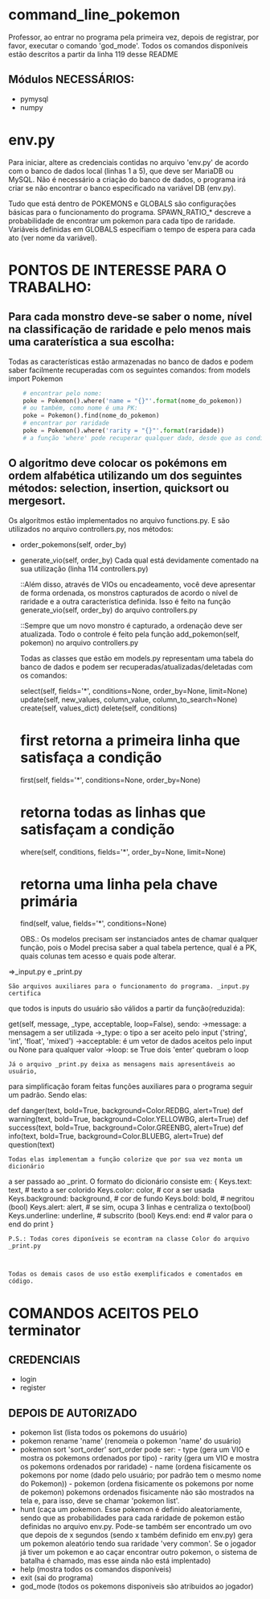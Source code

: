 # command_line_pokemon

Professor, ao entrar no programa pela primeira vez, depois de registrar, por
favor, executar o comando 'god_mode'. Todos os comandos disponíveis estão
descritos a partir da linha 119 desse README

Módulos NECESSÁRIOS:
------
  * pymysql
  * numpy


env.py
======
Para iniciar, altere as credenciais contidas no arquivo 'env.py' de acordo
com o banco de dados local (linhas 1 a 5), que deve ser MariaDB ou MySQL.
Não é necessário a criação do banco de dados, o programa irá criar se
não encontrar o banco especificado na variável DB (env.py).

Tudo que está dentro de POKEMONS e GLOBALS são configurações básicas para o
funcionamento do programa. SPAWN_RATIO_* descreve a probabilidade de encontrar
um pokemon para cada tipo de raridade. Variáveis definidas em GLOBALS
especifiam o tempo de espera para cada ato (ver nome da variável).



PONTOS DE INTERESSE PARA O TRABALHO:
======

Para cada monstro deve-se saber o nome, nível na classificação de raridade e pelo menos mais uma caraterística a sua escolha:
------
Todas as características estão armazenadas no banco de dados e podem saber facilmente recuperadas com os seguintes comandos:
    from models import Pokemon
```python
    # encontrar pelo nome:
    poke = Pokemon().where('name = "{}"'.format(nome_do_pokemon))
    # ou também, como nome é uma PK:
    poke = Pokemon().find(nome_do_pokemon)
    # encontrar por raridade
    poke = Pokemon().where('rarity = "{}"'.format(raridade))
    # a função 'where' pode recuperar qualquer dado, desde que as condições estejam na variável 'fields' que é executada na inicialização do Model
```

O algoritmo deve colocar os pokémons em ordem alfabética utilizando um dos seguintes métodos: selection, insertion, quicksort ou mergesort.
------
Os algorítmos estão implementados no arquivo functions.py. E são utilizados no arquivo controllers.py, nos métodos:
* order_pokemons(self, order_by)
* generate_vio(self, order_by)
Cada qual está devidamente comentado na sua utilização (linha 114 controllers.py)

    ::Além disso, através de VIOs ou encadeamento, você deve apresentar de forma
ordenada, os monstros capturados de acordo o nível de raridade e a outra
característica definida.
    Isso é feito na função generate_vio(self, order_by) do arquivo controllers.py

    ::Sempre que um novo monstro é capturado, a ordenação deve ser atualizada.
    Todo o controle é feito pela função add_pokemon(self, pokemon) no arquivo
controllers.py

    Todas as classes que estão em models.py representam uma tabela do banco de
dados e podem ser recuperadas/atualizadas/deletadas com os comandos:

    select(self, fields='*', conditions=None, order_by=None, limit=None)
    update(self, new_values, column_value, column_to_search=None)
    create(self, values_dict)
    delete(self, conditions)
    # first retorna a primeira linha que satisfaça a condição
    first(self, fields='*', conditions=None, order_by=None)
    # retorna todas as linhas que satisfaçam a condição
    where(self, conditions, fields='*', order_by=None, limit=None)
    # retorna uma linha pela chave primária
    find(self, value, fields='*', conditions=None)

    OBS.: Os modelos precisam ser instanciados antes de chamar qualquer função,
pois o Model precisa saber a qual tabela pertence, qual é a PK, quais colunas
tem acesso e quais pode alterar.



=>_input.py e _print.py

    São arquivos auxiliares para o funcionamento do programa. _input.py certifica
que todos is inputs do usuário são válidos a partir da função(reduzida):

get(self, message, _type, acceptable, loop=False), sendo:
    ->message: a mensagem a ser utilizada
    ->_type: o tipo a ser aceito pelo input ('string', 'int', 'float', 'mixed')
    ->acceptable: é um vetor de dados aceitos pelo input ou None para qualquer valor
    ->loop: se True dois 'enter' quebram o loop

    Já o arquivo _print.py deixa as mensagens mais apresentáveis ao usuário,
para simplificação foram feitas funções auxiliares para o programa seguir um
padrão. Sendo elas:

def danger(text, bold=True, background=Color.REDBG, alert=True)
def warning(text, bold=True, background=Color.YELLOWBG, alert=True)
def success(text, bold=True, background=Color.GREENBG, alert=True)
def info(text, bold=True, background=Color.BLUEBG, alert=True)
def question(text)

    Todas elas implementam a função colorize que por sua vez monta um dicionário
a ser passado ao _print.
    O formato do dicionário consiste em:
    {
        Keys.text: text, # texto a ser colorido
        Keys.color: color, # cor a ser usada
        Keys.background: background, # cor de fundo
        Keys.bold: bold, # negritou (bool)
        Keys.alert: alert, # se sim, ocupa 3 linhas e centraliza o texto(bool)
        Keys.underline: underline, # subscrito (bool)
        Keys.end: end # valor para o end do print
    }

    P.S.: Todas cores diponíveis se econtram na classe Color do arquivo _print.py



    Todas os demais casos de uso estão exemplificados e comentados em código.


COMANDOS ACEITOS PELO terminator
======

CREDENCIAIS
------
* login
* register

DEPOIS DE AUTORIZADO
------
* pokemon list (lista todos os pokemons do usuário)
* pokemon rename 'name' (renomeia o pokemon 'name' do usuário)
* pokemon sort 'sort_order'
        sort_order pode ser:
            - type (gera um VIO e mostra os pokemons ordenados por tipo)
            - rarity (gera um VIO e mostra os pokemons ordenados por raridade)
            - name (ordena fisicamente os pokemons por nome (dado pelo usuário; por padrão tem o mesmo nome do Pokemon))
            - pokemon (ordena fisicamente os pokemons por nome de pokemon)
        pokemons ordenados fisicamente não são mostrados na tela e, para isso,
        deve se chamar 'pokemon list'.
* hunt (caça um pokemon. Esse pokemon é definido aleatoriamente, sendo que
        as probabilidades para cada raridade de pokemon estão definidas no
        arquivo env.py. Pode-se também ser encontrado um ovo que depois de x
        segundos (sendo x também definido em env.py) gera um pokemon aleatório
        tendo sua raridade 'very common'. Se o jogador já tiver um pokemon e
        ao caçar encontrar outro pokemon, o sistema de batalha é chamado, mas
        esse ainda não está implentado)
* help (mostra todos os comandos disponíveis)
* exit (sai do programa)
* god_mode (todos os pokemons disponiveis são atribuidos ao jogador)
